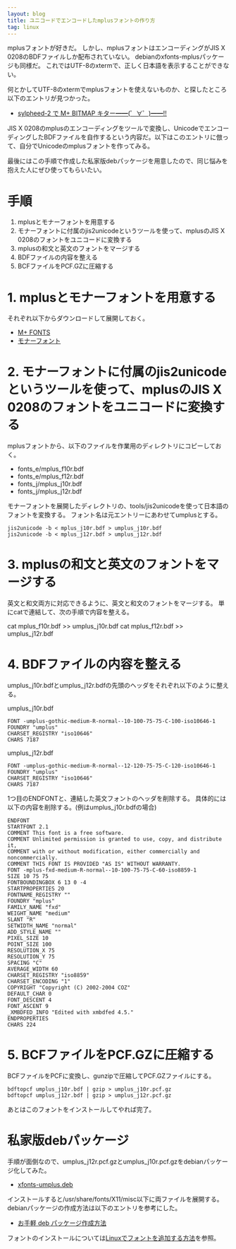 ```yaml
---
layout: blog
title: ユニコードでエンコードしたmplusフォントの作り方
tag: linux
---
```




mplusフォントが好きだ。
しかし、mplusフォントはエンコーディングがJIS X 0208のBDFファイルしか配布されていない。
debianのxfonts-mplusパッケージも同様だ。
これではUTF-8のxtermで、正しく日本語を表示することができない。

何とかしてUTF-8のxtermでmplusフォントを使えないものか、と探したところ以下のエントリが見つかった。

- [sylpheed-2 で M+ BITMAP キター━━(゜∀゜)━━!!](http://d.hatena.ne.jp/nevil/20050829/p2)

JIS X 0208のmplusのエンコーディングをツールで変換し、UnicodeでエンコーディングしたBDFファイルを自作するという内容だ。以下はこのエントリに倣って、自分でUnicodeのmplusフォントを作ってみる。

最後にはこの手順で作成した私家版debパッケージを用意したので、同じ悩みを抱えた人にぜひ使ってもらいたい。

# 手順

1. mplusとモナーフォントを用意する
2. モナーフォントに付属のjis2unicodeというツールを使って、mplusのJIS X 0208のフォントをユニコードに変換する
3. mplusの和文と英文のフォントをマージする
4. BDFファイルの内容を整える
5. BCFファイルをPCF.GZに圧縮する

# 1. mplusとモナーフォントを用意する

それぞれ以下からダウンロードして展開しておく。

- [M+ FONTS](http://sourceforge.jp/projects/mplus-fonts/downloads/5030/mplus_bitmap_fonts-2.2.4.tar.gz/)
- [モナーフォント](http://sourceforge.net/projects/monafont/files/monafont/monafont-2.90/monafont-2.90.tar.bz2/download)

# 2. モナーフォントに付属のjis2unicodeというツールを使って、mplusのJIS X 0208のフォントをユニコードに変換する

mplusフォントから、以下のファイルを作業用のディレクトリにコピーしておく。

- fonts_e/mplus_f10r.bdf
- fonts_e/mplus_f12r.bdf
- fonts_j/mplus_j10r.bdf
- fonts_j/mplus_j12r.bdf

モナーフォントを展開したディレクトリの、tools/jis2unicodeを使って日本語のフォントを変換する。
フォント名は元エントリーにあわせてumplusとする。

    jis2unicode -b < mplus_j10r.bdf > umplus_j10r.bdf
    jis2unicode -b < mplus_j12r.bdf > umplus_j12r.bdf


# 3. mplusの和文と英文のフォントをマージする

英文と和文両方に対応できるように、英文と和文のフォントをマージする。
単にcatで連結して、次の手順で内容を整える。

   cat mplus_f10r.bdf >> umplus_j10r.bdf
   cat mplus_f12r.bdf >> umplus_j12r.bdf

# 4. BDFファイルの内容を整える

umplus_j10r.bdfとumplus_j12r.bdfの先頭のヘッダをそれぞれ以下のように整える。

umplus_j10r.bdf

    FONT -umplus-gothic-medium-R-normal--10-100-75-75-C-100-iso10646-1
    FOUNDRY "umplus"
    CHARSET_REGISTRY "iso10646"
    CHARS 7187

umplus_j12r.bdf

    FONT -umplus-gothic-medium-R-normal--12-120-75-75-C-120-iso10646-1
    FOUNDRY "umplus"
    CHARSET_REGISTRY "iso10646"
    CHARS 7187

1つ目のENDFONTと、連結した英文フォントのヘッダを削除する。
具体的には以下の内容を削除する。(例はumplus_j10r.bdfの場合)

    ENDFONT
    STARTFONT 2.1
    COMMENT This font is a free software.
    COMMENT Unlimited permission is granted to use, copy, and distribute it,
    COMMENT with or without modification, either commercially and noncommercially.
    COMMENT THIS FONT IS PROVIDED "AS IS" WITHOUT WARRANTY.
    FONT -mplus-fxd-medium-R-normal--10-100-75-75-C-60-iso8859-1
    SIZE 10 75 75
    FONTBOUNDINGBOX 6 13 0 -4
    STARTPROPERTIES 20
    FONTNAME_REGISTRY ""
    FOUNDRY "mplus"
    FAMILY_NAME "fxd"
    WEIGHT_NAME "medium"
    SLANT "R"
    SETWIDTH_NAME "normal"
    ADD_STYLE_NAME ""
    PIXEL_SIZE 10
    POINT_SIZE 100
    RESOLUTION_X 75
    RESOLUTION_Y 75
    SPACING "C"
    AVERAGE_WIDTH 60
    CHARSET_REGISTRY "iso8859"
    CHARSET_ENCODING "1"
    COPYRIGHT "Copyright (C) 2002-2004 COZ"
    DEFAULT_CHAR 0
    FONT_DESCENT 4
    FONT_ASCENT 9
    _XMBDFED_INFO "Edited with xmbdfed 4.5."
    ENDPROPERTIES
    CHARS 224

# 5. BCFファイルをPCF.GZに圧縮する

BCFファイルをPCFに変換し、gunzipで圧縮してPCF.GZファイルにする。

    bdftopcf umplus_j10r.bdf | gzip > umplus_j10r.pcf.gz
    bdftopcf umplus_j12r.bdf | gzip > umplus_j12r.pcf.gz

あとはこのフォントをインストールしてやれば完了。

# 私家版debパッケージ

手順が面倒なので、umplus_j12r.pcf.gzとumplus_j10r.pcf.gzをdebianパッケージ化してみた。

- [xfonts-umplus.deb](https://github.com/xmisao/xfonts-umplus/raw/master/xfonts-umplus.deb)

インストールすると/usr/share/fonts/X11/misc以下に両ファイルを展開する。
debianパッケージの作成方法は以下のエントリを参考にした。

- [お手軽 deb パッケージ作成方法](http://d.hatena.ne.jp/conceal-rs/20090518/1242643016)

フォントのインストールについては[Linuxでフォントを追加する方法](/2013/08/17/how-to-add-fonts-on-linux.html)を参照。
